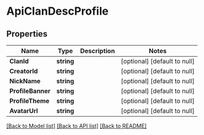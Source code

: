 # ApiClanDescProfile

## Properties
Name | Type | Description | Notes
------------ | ------------- | ------------- | -------------
**ClanId** | **string** |  | [optional] [default to null]
**CreatorId** | **string** |  | [optional] [default to null]
**NickName** | **string** |  | [optional] [default to null]
**ProfileBanner** | **string** |  | [optional] [default to null]
**ProfileTheme** | **string** |  | [optional] [default to null]
**AvatarUrl** | **string** |  | [optional] [default to null]

[[Back to Model list]](../README.md#documentation-for-models) [[Back to API list]](../README.md#documentation-for-api-endpoints) [[Back to README]](../README.md)


